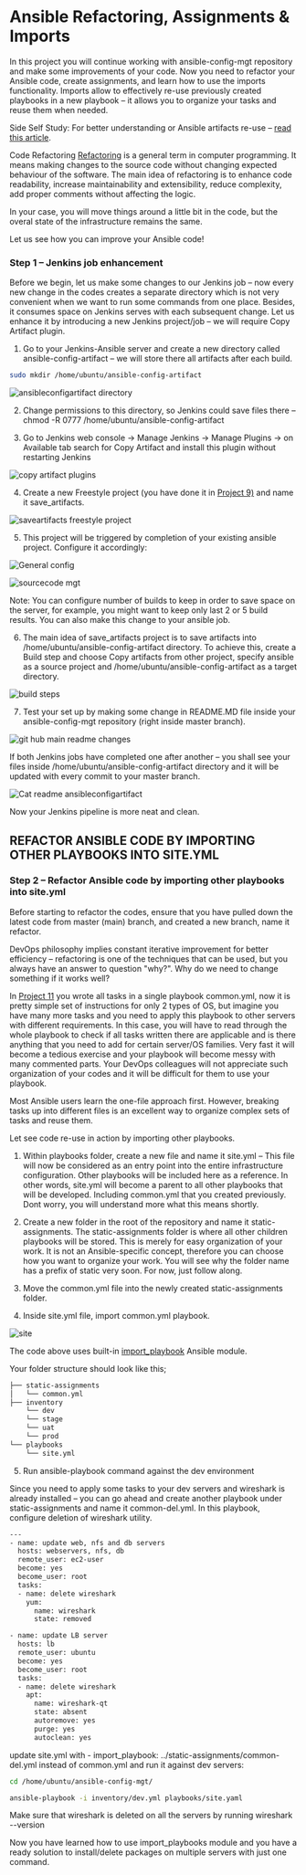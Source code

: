# Ansible Refactoring, Assignments & Imports

In this project you will continue working with ansible-config-mgt repository and make some improvements of your code. Now you need to refactor your Ansible code, create assignments, and learn how to use the imports functionality. Imports allow to effectively re-use previously created playbooks in a new playbook – it allows you to organize your tasks and reuse them when needed.

Side Self Study: For better understanding or Ansible artifacts re-use – [read this article](https://docs.ansible.com/ansible/latest/user_guide/playbooks_reuse.html).

Code Refactoring
[Refactoring](https://en.wikipedia.org/wiki/Code_refactoring) is a general term in computer programming. It means making changes to the source code without changing expected behaviour of the software. The main idea of refactoring is to enhance code readability, increase maintainability and extensibility, reduce complexity, add proper comments without affecting the logic.

In your case, you will move things around a little bit in the code, but the overal state of the infrastructure remains the same.

Let us see how you can improve your Ansible code!

### Step 1 – Jenkins job enhancement
Before we begin, let us make some changes to our Jenkins job – now every new change in the codes creates a separate directory which is not very convenient when we want to run some commands from one place. Besides, it consumes space on Jenkins serves with each subsequent change. Let us enhance it by introducing a new Jenkins project/job – we will require Copy Artifact plugin.

1. Go to your Jenkins-Ansible server and create a new directory called ansible-config-artifact – we will store there all artifacts after each build.
```bash
sudo mkdir /home/ubuntu/ansible-config-artifact
```
![ansibleconfigartifact directory](https://github.com/SamuelOvuema/Dareyio-pbl/assets/132525203/78122aa5-4bda-400f-b4de-dd80cc7f189f)

2. Change permissions to this directory, so Jenkins could save files there – chmod -R 0777 /home/ubuntu/ansible-config-artifact

3. Go to Jenkins web console -> Manage Jenkins -> Manage Plugins -> on Available tab search for Copy Artifact and install this plugin without restarting Jenkins

![copy artifact plugins](https://github.com/SamuelOvuema/Dareyio-pbl/assets/132525203/9d097100-b866-4fc7-b875-ef282abc2cf0)

4. Create a new Freestyle project (you have done it in [Project 9)](https://professional-pbl.darey.io/en/latest/project9.html) and name it save_artifacts.

![saveartifacts freestyle project](https://github.com/SamuelOvuema/Dareyio-pbl/assets/132525203/56dc83bf-2706-4f0d-98fe-1aa0209f6a66)

5. This project will be triggered by completion of your existing ansible project. Configure it accordingly:

![General config](https://github.com/SamuelOvuema/Dareyio-pbl/assets/132525203/860b2843-cf8e-460f-b858-2781d88a67f3)

![sourcecode mgt](https://github.com/SamuelOvuema/Dareyio-pbl/assets/132525203/1019adad-f913-42f1-ba33-22f8819ced10)

Note: You can configure number of builds to keep in order to save space on the server, for example, you might want to keep only last 2 or 5 build results. You can also make this change to your ansible job.

6. The main idea of save_artifacts project is to save artifacts into /home/ubuntu/ansible-config-artifact directory. To achieve this, create a Build step and choose Copy artifacts from other project, specify ansible as a source project and /home/ubuntu/ansible-config-artifact as a target directory.

![build steps](https://github.com/SamuelOvuema/Dareyio-pbl/assets/132525203/7d26ef8f-f932-4439-bc35-d81507cdbf73)

7. Test your set up by making some change in README.MD file inside your ansible-config-mgt repository (right inside master branch).

![git hub main readme changes](https://github.com/SamuelOvuema/Dareyio-pbl/assets/132525203/f220838c-608f-4978-b8a7-87aabd601e1b)

If both Jenkins jobs have completed one after another – you shall see your files inside /home/ubuntu/ansible-config-artifact directory and it will be updated with every commit to your master branch.

![Cat readme ansibleconfigartifact](https://github.com/SamuelOvuema/Dareyio-pbl/assets/132525203/cc943707-be35-4099-9b19-024de768ea3e)

Now your Jenkins pipeline is more neat and clean.


## REFACTOR ANSIBLE CODE BY IMPORTING OTHER PLAYBOOKS INTO SITE.YML

### Step 2 – Refactor Ansible code by importing other playbooks into site.yml

Before starting to refactor the codes, ensure that you have pulled down the latest code from master (main) branch, and created a new branch, name it refactor.

DevOps philosophy implies constant iterative improvement for better efficiency – refactoring is one of the techniques that can be used, but you always have an answer to question "why?". Why do we need to change something if it works well?

In [Project 11](https://www.dareyio.com/docs/ansible-configuration-management-automate-project-7-to-10/) you wrote all tasks in a single playbook common.yml, now it is pretty simple set of instructions for only 2 types of OS, but imagine you have many more tasks and you need to apply this playbook to other servers with different requirements. In this case, you will have to read through the whole playbook to check if all tasks written there are applicable and is there anything that you need to add for certain server/OS families. Very fast it will become a tedious exercise and your playbook will become messy with many commented parts. Your DevOps colleagues will not appreciate such organization of your codes and it will be difficult for them to use your playbook.

Most Ansible users learn the one-file approach first. However, breaking tasks up into different files is an excellent way to organize complex sets of tasks and reuse them.

Let see code re-use in action by importing other playbooks.

1. Within playbooks folder, create a new file and name it site.yml – This file will now be considered as an entry point into the entire infrastructure configuration. Other playbooks will be included here as a reference. In other words, site.yml will become a parent to all other playbooks that will be developed. Including common.yml that you created previously. Dont worry, you will understand more what this means shortly.

2. Create a new folder in the root of the repository and name it static-assignments. The static-assignments folder is where all other children playbooks will be stored. This is merely for easy organization of your work. It is not an Ansible-specific concept, therefore you can choose how you want to organize your work. You will see why the folder name has a prefix of static very soon. For now, just follow along.

3. Move the common.yml file into the newly created static-assignments folder.

4. Inside site.yml file, import common.yml playbook.

![site](https://github.com/SamuelOvuema/Dareyio-pbl/assets/132525203/1eb3bca1-83b3-40d1-a4d5-ac8ddbf9ada9)


The code above uses built-in [import_playbook](https://docs.ansible.com/ansible/latest/collections/ansible/builtin/import_playbook_module.html) Ansible module.

Your folder structure should look like this;
```bash
├── static-assignments
│   └── common.yml
├── inventory
    └── dev
    └── stage
    └── uat
    └── prod
└── playbooks
    └── site.yml
```

5. Run ansible-playbook command against the dev environment

Since you need to apply some tasks to your dev servers and wireshark is already installed – you can go ahead and create another playbook under static-assignments and name it common-del.yml. In this playbook, configure deletion of wireshark utility.



```bash
---
- name: update web, nfs and db servers
  hosts: webservers, nfs, db
  remote_user: ec2-user
  become: yes
  become_user: root
  tasks:
  - name: delete wireshark
    yum:
      name: wireshark
      state: removed

- name: update LB server
  hosts: lb
  remote_user: ubuntu
  become: yes
  become_user: root
  tasks:
  - name: delete wireshark
    apt:
      name: wireshark-qt
      state: absent
      autoremove: yes
      purge: yes
      autoclean: yes
```

update site.yml with - import_playbook: ../static-assignments/common-del.yml instead of common.yml and run it against dev servers:
```bash
cd /home/ubuntu/ansible-config-mgt/

ansible-playbook -i inventory/dev.yml playbooks/site.yaml
```

Make sure that wireshark is deleted on all the servers by running wireshark --version

Now you have learned how to use import_playbooks module and you have a ready solution to install/delete packages on multiple servers with just one command.













